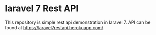 # laravel 7 Rest API
This repository is simple rest api demonstration in laravel 7.
API can be found at https://laravel7restapi.herokuapp.com/
